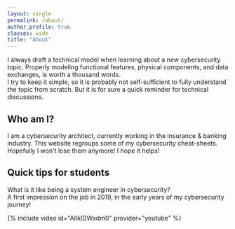 ```yaml
---
layout: single
permalink: /about/
author_profile: true
classes: wide
title: "About"
---
```


I always draft a technical model when learning about a new cybersecurity topic. Properly modeling functional features, physical components, and data exchanges, is worth a thousand words.  
I try to keep it simple, so it is probably not self-sufficient to fully understand the topic from scratch. But it is for sure a quick reminder for technical discussions.

## Who am I?

I am a cybersecurity architect, currently working in the insurance & banking industry. This website regroups some of my cybersecurity cheat-sheets. Hopefully I won't lose them anymore! I hope it helps!

## Quick tips for students

What is it like being a system engineer in cybersecurity?  
A first impression on the job in 2019, in the early years of my cybersecurity journey!

{% include video id="AIlkIDWxdm0" provider="youtube" %}
